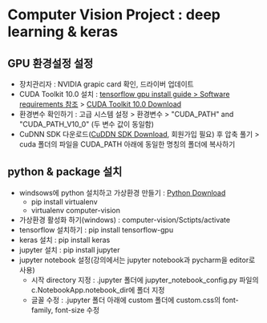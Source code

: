 # Computer Vision Project : deep learning & keras

## GPU 환경설정 설정

- 장치관리자 : NVIDIA grapic card 확인, 드라이버 업데이트
- CUDA Toolkit 10.0 설치 : [tensorflow gpu install guide > Software requirements 참조](https://www.tensorflow.org/install/gpu#software_requirements) > [CUDA Toolkit 10.0 Download](https://developer.nvidia.com/cuda-10.0-download-archive)
- 환경변수 확인하기 : 고급 시스템 설정 > 환경변수 > "CUDA_PATH" and "CUDA_PATH_V10_0" (두 변수 값이 동일함)
- CuDNN SDK 다운로드([CuDDN SDK Download](https://developer.nvidia.com/cudnn), 회원가입 필요) 후 압축 풀기 > cuda 폴더의 파일을 CUDA_PATH 아래에 동일한 명칭의 폴더에 복사하기

## python & package 설치

- windsows에 python 설치하고 가상환경 만들기 : [Python Download](https://www.python.org/downloads/)
  - pip install virtualenv
  - virtualenv computer-vision
- 가상환경 활성화 하기(windows) : computer-vision/Sctipts/activate
- tensorflow 설치하기 : pip install tensorflow-gpu
- keras 설치 : pip install keras
- jupyter 설치 : pip install jupyter
- jupyter notebook 설정(강의에서는 jupyter notebook과 pycharm을 editor로 사용)
  - 시작 directory 지정 : .jupyter 폴더에 jupyter_notebook_config.py 파일의 c.NotebookApp.notebook_dir에 폴더 지정
  - 글꼴 수정 : .jupyter 폴더 아래에 custom 폴더에 custom.css의 font-family, font-size 수정